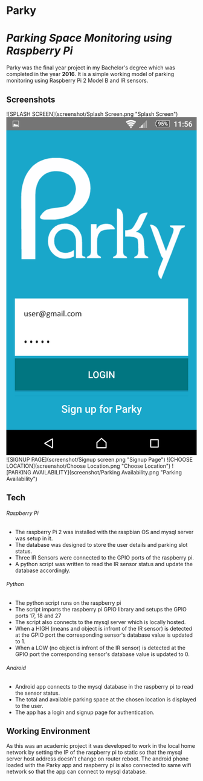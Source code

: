 # Parky
# _Parking Space Monitoring using Raspberry Pi_

Parky was the final year project in my Bachelor's degree which was completed in the year **2016**. It is a simple working model of parking monitoring using Raspberry Pi 2 Model B and IR sensors.  

## Screenshots
![SPLASH SCREEN](screenshot/Splash Screen.png "Splash Screen")
![LOGIN PAGE](screenshot/Login.png "Login Page")
![SIGNUP PAGE](screenshot/Signup screen.png "Signup Page")
![CHOOSE LOCATION](screenshot/Choose Location.png "Choose Location")
![PARKING AVAILABILITY](screenshot/Parking Availability.png "Parking Availability")

## Tech

###### Raspberry Pi
- The raspberry Pi 2 was installed with the raspbian OS and mysql server was setup in it.
- The database was designed to store the user details and parking slot status.
- Three IR Sensors were connected to the GPIO ports of the raspberry pi.
- A python script was written to read the IR sensor status and update the database accordingly.

###### Python
- The python script runs on the raspberry pi
- The script imports the raspberry pi GPIO library and setups the GPIO ports 17, 18 and 27
- The script also connects to the mysql server which is locally hosted.
- When a HIGH (means and object is infront of the IR sensor) is detected at the GPIO port the corresponding sensor's database value is updated to 1.
- When a LOW (no object is infront of the IR sensor) is detected at the GPIO port the corresponding sensor's database value is updated to 0.
 
###### Android
- Android app connects to the mysql database in the raspberry pi to read the sensor status.
- The total and available parking space at the chosen location is displayed to the user.
- The app has a login and signup page for authentication.

## Working Environment
As this was an academic project it was developed to work in the local home network by setting the IP of the raspberry pi to static so that the mysql server host address doesn't change on router reboot. The android phone loaded with the Parky app and raspberry pi is also connected to same wifi network so that the app can connect to mysql database. 